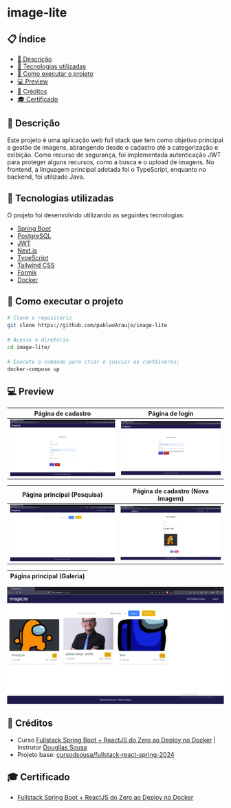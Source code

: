 # image-lite

## 📋 Índice
- [📖 Descrição](#-Descrição)
- [🚀 Tecnologias utilizadas](#-Tecnologias-utilizadas)
- [📌 Como executar o projeto](#-Como-executar-o-projeto)
- [💻 Preview](#-Preview)
- [📌 Créditos](#-Créditos)
- [🎓 Certificado](#-Certificado)

## 📖 Descrição
Este projeto é uma aplicação web full stack que tem como objetivo principal a gestão de imagens, abrangendo desde o cadastro até a categorização e exibição. Como recurso de segurança, foi implementada autenticação JWT para proteger alguns recursos, como a busca e o upload de imagens. No frontend, a linguagem principal adotada foi o TypeScript, enquanto no backend, foi utilizado Java.

## 🚀 Tecnologias utilizadas
O projeto foi desenvolvido utilizando as seguintes tecnologias:

- [Spring Boot](https://spring.io/)
- [PostgreSQL](https://www.postgresql.org/)
- [JWT](https://jwt.io/)
- [Next.js](https://nextjs.org/)
- [TypeScript](https://www.typescriptlang.org/)
- [Tailwind CSS](https://tailwindcss.com/)
- [Formik](https://formik.org/)
- [Docker](https://www.docker.com/)

## 📌 Como executar o projeto

```bash
# Clone o repositório
git clone https://github.com/pablwoAraujo/image-lite

# Acesse o diretório
cd image-lite/

# Execute o comando para criar e iniciar os contêineres;
docker-compose up
```

## 💻 Preview
Página de cadastro |  Página de login
:-------------------------:|:-------------------------:
![](./assets/screenshot01.png)  |  ![](./assets/screenshot02.png)

Página principal (Pesquisa) |  Página de cadastro (Nova imagem)
:-------------------------:|:-------------------------:
![](./assets/screenshot03.png) |  ![](./assets/screenshot04.png)

Página principal (Galeria) |
:-------------------------:|
![](./assets/screenshot05.png)


## 📌 Créditos
- Curso [Fullstack Spring Boot + ReactJS do Zero ao Deploy no Docker](https://www.udemy.com/course/fullstack-spring-boot-reactjs-do-zero-ao-deploy-no-docker) | Instrutor [Dougllas Sousa](https://www.linkedin.com/in/dougllasfps/)
- Projeto base: [cursodsousa/fullstack-react-spring-2024](https://github.com/cursodsousa/fullstack-react-spring-2024)

## 🎓 Certificado
  - [Fullstack Spring Boot + ReactJS do Zero ao Deploy no Docker](https://www.udemy.com/certificate/UC-d87842da-b470-46c9-b18c-f81a7a950dd3/)